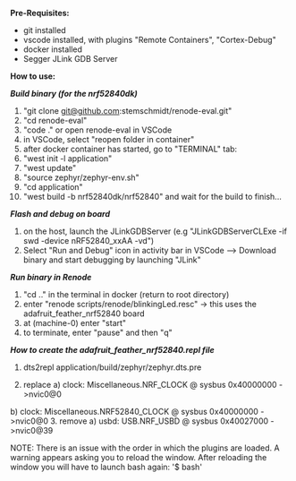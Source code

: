 **Pre-Requisites:**
- git installed
- vscode installed, with plugins "Remote Containers", "Cortex-Debug"
- docker installed
- Segger JLink GDB Server

**How to use:**

***Build binary (for the nrf52840dk)***
1. "git clone git@github.com:stemschmidt/renode-eval.git"
2. "cd renode-eval"
3. "code ." or open renode-eval in VSCode
4. in VSCode, select "reopen folder in container"
5. after docker container has started, go to "TERMINAL" tab:
6. "west init -l application"
7. "west update"
8. "source zephyr/zephyr-env.sh"
9. "cd application"
10. "west build -b nrf52840dk/nrf52840" and wait for the build to finish...

***Flash and debug on board***
1. on the host, launch the JLinkGDBServer (e.g "JLinkGDBServerCLExe -if swd -device nRF52840_xxAA -vd")
2. Select "Run and Debug" icon in activity bar in VSCode --> Download binary and start debugging by launching "JLink"

***Run binary in Renode***
1. "cd .." in the terminal in docker (return to root directory)
2. enter "renode scripts/renode/blinkingLed.resc" -> this uses the adafruit_feather_nrf52840 board
3. at (machine-0) enter "start"
4. to terminate, enter "pause" and then "q"

***How to create the adafruit_feather_nrf52840.repl file***
1. dts2repl application/build/zephyr/zephyr.dts.pre

2. replace 
a) clock: Miscellaneous.NRF_CLOCK @ sysbus 0x40000000
    ->nvic0@0

b) clock: Miscellaneous.NRF52840_CLOCK @ sysbus 0x40000000
    ->nvic0@0
3. remove
a) usbd: USB.NRF_USBD @ sysbus 0x40027000
    ->nvic0@39


NOTE: There is an issue with the order in which the plugins are loaded. A warning appears asking you to reload the window. After reloading the window you will have to launch bash again: '$ bash'